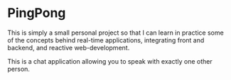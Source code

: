 # PingPong

This is simply a small personal project so that I can learn in practice some of the concepts behind real-time applications, integrating front and backend, and reactive web-development.

This is a chat application allowing you to speak with exactly one other person.
